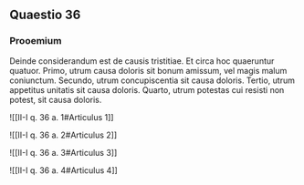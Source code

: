 ## Quaestio 36

### Prooemium

Deinde considerandum est de causis tristitiae. Et circa hoc quaeruntur quatuor. Primo, utrum causa doloris sit bonum amissum, vel magis malum coniunctum. Secundo, utrum concupiscentia sit causa doloris. Tertio, utrum appetitus unitatis sit causa doloris. Quarto, utrum potestas cui resisti non potest, sit causa doloris.

![[II-I q. 36 a. 1#Articulus 1]]

![[II-I q. 36 a. 2#Articulus 2]]

![[II-I q. 36 a. 3#Articulus 3]]

![[II-I q. 36 a. 4#Articulus 4]]

